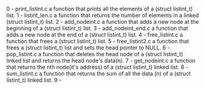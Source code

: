 0 - print_listint.c
	a function that prints all the elements of a (struct listint_t) list.
1 - listint_len.c
	a function that returns the number of elements in a linked (struct listint_t) list.
2 - add_nodeint.c
	a function that adds a new node at the beginning of a (struct listint_t) list.
3 - add_nodeint_end.c
	a function that adds a new node at the end of a (struct listint_t) list.
4 - free_listint.c
	a function that frees a (struct listint_t) list.
5 - free_listint2.c
	a function that frees a (struct listint_t) list and sets the head pointer to NULL.
6 - pop_listint.c
	a function that deletes the head node of a (struct listint_t) linked list and returns the head node's data(n).
7 - get_nodeint.c
	a function that returns the nth node(it's address) of a (struct listint_t) linked list.
8 - sum_listint.c
	a function that returns the sum of all the data (n) of a (struct listint_t) linked list.
9 -
	
